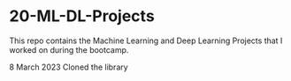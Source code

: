 # 20-ML-DL-Projects

This repo contains the Machine Learning and Deep Learning Projects that I worked on during the bootcamp.

8 March 2023
Cloned the library
